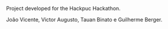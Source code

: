 Project developed for the Hackpuc Hackathon.

João Vicente, Victor Augusto, Tauan Binato e Guilherme Berger.